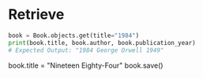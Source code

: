 # Retrieve

```python
book = Book.objects.get(title="1984")
print(book.title, book.author, book.publication_year)
# Expected Output: "1984 George Orwell 1949"

```
book.title = "Nineteen Eighty-Four"
book.save()